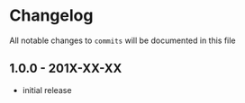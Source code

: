 # Changelog

All notable changes to `commits` will be documented in this file

## 1.0.0 - 201X-XX-XX

- initial release
